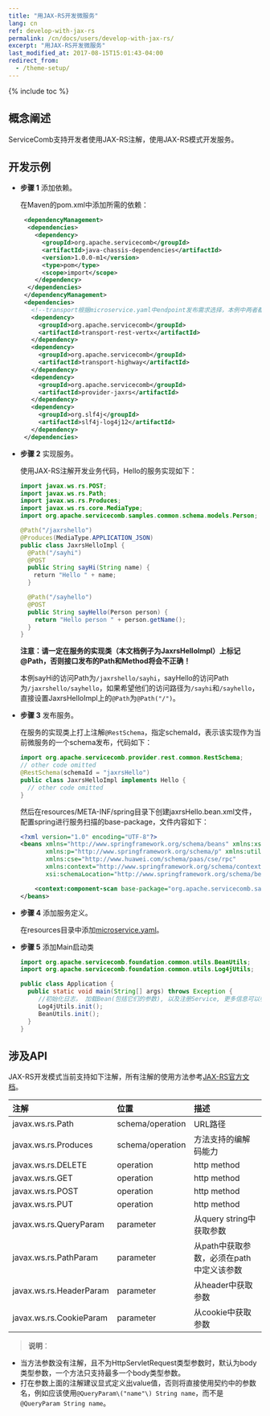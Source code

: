 ```yaml
---
title: "用JAX-RS开发微服务"
lang: cn
ref: develop-with-jax-rs
permalink: /cn/docs/users/develop-with-jax-rs/
excerpt: "用JAX-RS开发微服务"
last_modified_at: 2017-08-15T15:01:43-04:00
redirect_from:
  - /theme-setup/
---
```


{% include toc %}

## 概念阐述

ServiceComb支持开发者使用JAX-RS注解，使用JAX-RS模式开发服务。

## 开发示例
* **步骤 1** 添加依赖。

   在Maven的pom.xml中添加所需的依赖：

   ```xml
    <dependencyManagement>
     <dependencies>
       <dependency>
         <groupId>org.apache.servicecomb</groupId>
         <artifactId>java-chassis-dependencies</artifactId>
         <version>1.0.0-m1</version>
         <type>pom</type>
         <scope>import</scope>
       </dependency>
     </dependencies>
    </dependencyManagement>
    <dependencies>
      <!--transport根据microservice.yaml中endpoint发布需求选择，本例中两者都引入，也可以二选一-->
      <dependency>
        <groupId>org.apache.servicecomb</groupId>
        <artifactId>transport-rest-vertx</artifactId>
      </dependency>
      <dependency>
        <groupId>org.apache.servicecomb</groupId>
        <artifactId>transport-highway</artifactId>
      </dependency>
      <dependency>
        <groupId>org.apache.servicecomb</groupId>
        <artifactId>provider-jaxrs</artifactId>
      </dependency>
      <dependency>
        <groupId>org.slf4j</groupId>
        <artifactId>slf4j-log4j12</artifactId>
      </dependency>
    </dependencies>
   ```

* **步骤 2** 实现服务。

   使用JAX-RS注解开发业务代码，Hello的服务实现如下：

   ```java
   import javax.ws.rs.POST;
   import javax.ws.rs.Path;
   import javax.ws.rs.Produces;
   import javax.ws.rs.core.MediaType;
   import org.apache.servicecomb.samples.common.schema.models.Person;

   @Path("/jaxrshello")
   @Produces(MediaType.APPLICATION_JSON)
   public class JaxrsHelloImpl {
     @Path("/sayhi")
     @POST
     public String sayHi(String name) {
     　return "Hello " + name;
     }

     @Path("/sayhello")
     @POST
     public String sayHello(Person person) {
       return "Hello person " + person.getName();
     }
   }
   ```
   
   **注意：请一定在服务的实现类（本文档例子为JaxrsHelloImpl）上标记@Path，否则接口发布的Path和Method将会不正确！**
   
   本例sayHi的访问Path为`/jaxrshello/sayhi`，sayHello的访问Path为`/jaxrshello/sayhello`，如果希望他们的访问路径为`/sayhi`和`/sayhello`，直接设置JaxrsHelloImpl上的`@Path`为`@Path("/")`。

* **步骤 3** 发布服务。

   在服务的实现类上打上注解`@RestSchema`，指定schemaId，表示该实现作为当前微服务的一个schema发布，代码如下：

   ```java
   import org.apache.servicecomb.provider.rest.common.RestSchema;
   // other code omitted
   @RestSchema(schemaId = "jaxrsHello")
   public class JaxrsHelloImpl implements Hello {
     // other code omitted
   }
   ```

   然后在resources/META-INF/spring目录下创建jaxrsHello.bean.xml文件，配置spring进行服务扫描的base-package，文件内容如下：

   ```xml
   <?xml version="1.0" encoding="UTF-8"?>
   <beans xmlns="http://www.springframework.org/schema/beans" xmlns:xsi="http://www.w3.org/2001/XMLSchema-instance "
          xmlns:p="http://www.springframework.org/schema/p" xmlns:util="http://www.springframework.org/schema/util"
          xmlns:cse="http://www.huawei.com/schema/paas/cse/rpc"
          xmlns:context="http://www.springframework.org/schema/context"
          xsi:schemaLocation="http://www.springframework.org/schema/beans classpath:org/springframework/beans/factory/xml/spring-beans-3.0.xsd http://www.springframework.org/schema/context http://www.springframework.org/schema/context/spring-context-3.0.xsd http://www.huawei.com/schema/paas/cse/rpc classpath:META-INF/spring/spring-paas-cse-rpc.xsd">
   
       <context:component-scan base-package="org.apache.servicecomb.samples.jaxrs.provider"/>
   </beans>
   ```

* **步骤 4** 添加服务定义。

   在resources目录中添加[microservice.yaml](https://docs.servicecomb.io/java-chassis/zh_CN/build-provider/definition/service-definition.html)。

* **步骤 5** 添加Main启动类

   ```java
   import org.apache.servicecomb.foundation.common.utils.BeanUtils;
   import org.apache.servicecomb.foundation.common.utils.Log4jUtils;

   public class Application {
     public static void main(String[] args) throws Exception {
        //初始化日志， 加载Bean(包括它们的参数), 以及注册Service, 更多信息可以参见文档 : https://docs.servicecomb.io/java-chassis/zh_CN/build-provider/bootup.html
        Log4jUtils.init();
        BeanUtils.init();
     }
   }
   ```

## 涉及API

JAX-RS开发模式当前支持如下注解，所有注解的使用方法参考[JAX-RS官方文档](https://jax-rs-spec.java.net/nonav/2.0-rev-a/apidocs/index.html)。

| 注解 | 位置 | 描述 |
| :--- | :--- | :--- |
| javax.ws.rs.Path | schema/operation | URL路径 |
| javax.ws.rs.Produces | schema/operation | 方法支持的编解码能力 |
| javax.ws.rs.DELETE | operation | http method |
| javax.ws.rs.GET | operation | http method |
| javax.ws.rs.POST | operation | http method |
| javax.ws.rs.PUT | operation | http method |
| javax.ws.rs.QueryParam | parameter | 从query string中获取参数 |
| javax.ws.rs.PathParam | parameter | 从path中获取参数，必须在path中定义该参数 |
| javax.ws.rs.HeaderParam | parameter | 从header中获取参数 |
| javax.ws.rs.CookieParam | parameter | 从cookie中获取参数 |

> **说明**：
- 当方法参数没有注解，且不为HttpServletRequest类型参数时，默认为body类型参数，一个方法只支持最多一个body类型参数。
- 打在参数上面的注解建议显式定义出value值，否则将直接使用契约中的参数名，例如应该使用`@QueryParam\("name"\) String name`，而不是`@QueryParam String name`。
